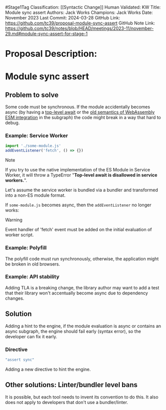 #Stage1Tag
Classification: [[Syntactic Change]]
Human Validated: KW
Title: Module sync assert
Authors: Jack Works
Champions: Jack Works
Date: November 2023
Last Commit: 2024-03-28
GitHub Link: https://github.com/tc39/proposal-module-sync-assert
GitHub Note Link: https://github.com/tc39/notes/blob/HEAD/meetings/2023-11/november-29.md#module-sync-assert-for-stage-1

# Proposal Description:
# Module sync assert

## Problem to solve

Some code must be synchronous.
If the module accidentally becomes async (by having a [top-level await](https://github.com/tc39/proposal-top-level-await) or the [old semantics of WebAssembly ESM integration](https://github.com/WebAssembly/esm-integration/tree/26e6faa9762b604e8eea399be1e8a1c3bda256ab/proposals/esm-integration#why-does-this-proposal-depend-on-top-level-await) in the subgraph) the code might break in a way that hard to debug.

### Example: Service Worker

```js
import './some-module.js'
addEventListener('fetch', () => {})
```

> [!NOTE]
> If you try to use the native implementation of the ES Module in Service Worker,
> it will throw a TypeError "**Top-level await is disallowed in service workers.**".
> 
> Let's assume the service worker is bundled via a bundler and transformed into a non-ES module format.

If `some-module.js` becomes async,
then the `addEventListener` no longer works:

> [!WARNING]
> Event handler of 'fetch' event must be added on the initial evaluation of worker script.

### Example: Polyfill

The polyfill code must run synchronously, otherwise,
the application might be broken in old browsers.

### Example: API stability

Adding TLA is a breaking change,
the library author may want to add a test that their library won't accentually become async due to dependency changes.

## Solution

Adding a hint to the engine,
if the module evaluation is async or contains an async subgraph,
the engine should fail early (syntax error),
so the developer can fix it early.

### Directive

```js
"assert sync"
```

Adding a new directive to hint the engine.

## Other solutions: Linter/bundler level bans

It is possible, but each tool needs to invent its convention to do this.
It also does not apply to developers that don't use a bundler/linter.

